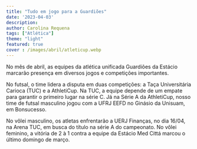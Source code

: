 ```yaml
---
title: "Tudo em jogo para a Guardiões"
date: '2023-04-03'
description: 
author: Carolina Requena
tags: ["Atlética"]
theme: "light"
featured: true
cover : /images/abril/atleticup.webp
---
```


No mês de abril, as equipes da atlética unificada Guardiões da Estácio marcarão presença em diversos jogos e competições importantes.

No futsal, o time lidera a disputa em duas competições: a Taça Universitária Carioca (TUC) e a AthletiCup. Na TUC, a equipe depende de um empate para garantir o primeiro lugar na série C. Já na Série A da AthletiCup, nosso time de futsal masculino jogou com a UFRJ EEFD no Ginásio da Unisuam, em Bonsucesso.

No vôlei masculino, os atletas enfrentarão a UERJ Finanças, no dia 16/04, na Arena TUC, em busca do título na série A do campeonato. No vôlei feminino, a vitória de 2 à 1 contra a equipe da Estácio Med Cittá marcou o último domingo de março.